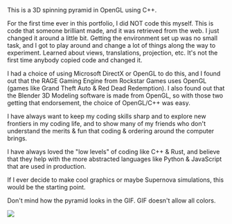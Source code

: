 This is a 3D spinning pyramid in OpenGL using C++.

For the first time ever in this portfolio, I did NOT code this myself. This is code that someone brilliant made, and it was retrieved from the web. I just changed it around a little bit. Getting the environment set up was no small task, and I got to play around and change a lot of things along the way to experiment. Learned about views, translations, projection, etc. It's not the first time anybody copied code and changed it.

I had a choice of using Microsoft DirectX or OpenGL to do this, and I found out that the RAGE Gaming Engine from Rockstar Games uses OpenGL (games like Grand Theft Auto & Red Dead Redemption). I also found out that the Blender 3D Modeling software is made from OpenGL, so with those two getting that endorsement, the choice of OpenGL/C++ was easy.

I have always want to keep my coding skills sharp and to explore new frontiers in my coding life, and to show many of my friends who don't understand the merits & fun that coding & ordering around the computer brings.

I have always loved the "low levels" of coding like C++ & Rust, and believe that they help with the more abstracted languages like Python & JavaScript that are used in production.

If I ever decide to make cool graphics or maybe Supernova simulations, this would be the starting point.

Don't mind how the pyramid looks in the GIF. GIF doesn't allow all colors.

![](images/spinning_pyramid.jpg)